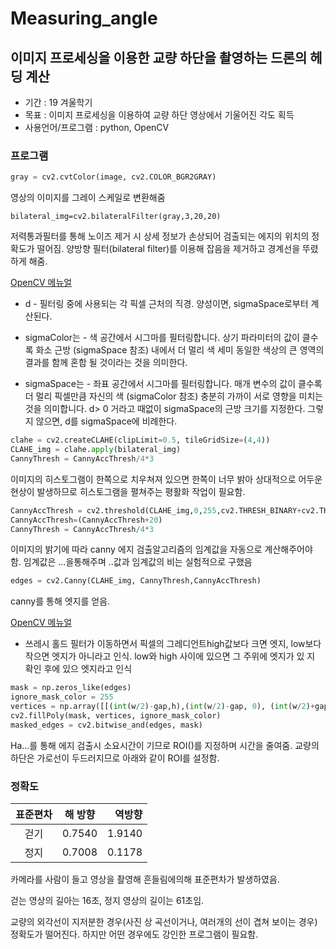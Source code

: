 # Measuring_angle

## 이미지 프로세싱을 이용한 교량 하단을 촬영하는 드론의 헤딩 계산

* 기간 : 19 겨울학기
* 목표 : 이미지 프로세싱을 이용하여 교량 하단 영상에서 기울어진 각도 획득
* 사용언어/프로그램 : python, OpenCV

### 프로그램
```python
gray = cv2.cvtColor(image, cv2.COLOR_BGR2GRAY)
```
영상의 이미지를 그레이 스케일로 변환해줌
```
bilateral_img=cv2.bilateralFilter(gray,3,20,20)
```
저력통과필터를 통해 노이즈 제거 시 상세 정보가 손상되어 검출되는 에지의 위치의 정확도가 떨어짐.
양방향 필터(bilateral filter)를 이용해 잡음을 제거하고 경계선을 뚜렸하게 해줌.

[OpenCV 메뉴얼](https://docs.opencv.org/2.4/modules/imgproc/doc/filtering.html?highlight=bilateral#cv2.bilateralFilter)

- d - 필터링 중에 사용되는 각 픽셀 근처의 직경. 양성이면, sigmaSpace로부터 계산된다.

- sigmaColor는 - 색 공간에서 시그마를 필터링합니다. 상기 파라미터의 값이 클수록 화소 근방 (sigmaSpace 참조) 내에서 더 멀리 색 세미 동일한 색상의 큰 영역의 결과를 함께 혼합 될 것이라는 것을 의미한다.

- sigmaSpace는 - 좌표 공간에서 시그마를 필터링합니다. 매개 변수의 값이 클수록 더 멀리 픽셀만큼 자신의 색 (sigmaColor 참조) 충분히 가까이 서로 영향을 미치는 것을 의미합니다. d> 0 거라고 때없이 sigmaSpace의 근방 크기를 지정한다. 그렇지 않으면, d를 sigmaSpace에 비례한다.

```python
clahe = cv2.createCLAHE(clipLimit=0.5, tileGridSize=(4,4))
CLAHE_img = clahe.apply(bilateral_img)
CannyThresh = CannyAccThresh/4*3
```
이미지의 히스토그램이 한쪽으로 치우쳐져 있으면 한쪽이 너무 밝아 상대적으로 어두운 현상이 발생하므로 히스토그램을 펼쳐주는 평활화 작업이 필요함.

```python
CannyAccThresh = cv2.threshold(CLAHE_img,0,255,cv2.THRESH_BINARY+cv2.THRESH_OTSU)[0]
CannyAccThresh=(CannyAccThresh+20)
CannyThresh = CannyAccThresh/4*3
```
이미지의 밝기에 따라 canny 에지 검출알고리즘의 임계값을 자동으로 계산해주어야 함. 임계값은 ...을통해주며 ..값과 임계값의 비는 실험적으로 구했음

```python
edges = cv2.Canny(CLAHE_img, CannyThresh,CannyAccThresh)
```
canny를 통해 엣지를 얻음.

[OpenCV 메뉴얼]()
  - 쓰레시 홀드 필터가 이동하면서 픽셀의 그레디언트high값보다 크면 엣지, low보다 작으면 엣지가 아니라고 인식. low와 high 사이에 있으면 그 주위에 엣지가 있 지 확인 후에 있으 엣지라고 인식

```python
mask = np.zeros_like(edges)
ignore_mask_color = 255
vertices = np.array([[(int(w/2)-gap,h),(int(w/2)-gap, 0), (int(w/2)+gap,0),(int(w/2)+gap,h)]], dtype=np.int32)
cv2.fillPoly(mask, vertices, ignore_mask_color)
masked_edges = cv2.bitwise_and(edges, mask)
```
Ha...를 통해 에지 검출시 소요시간이 기므로 ROI()를 지정하며 시간을 줄여줌. 교량의 하단은 가로선이 두드러지므로 아래와 같이 ROI를 설정함.



### 정확도
| <center>표준편차 </center> |  해 방향 |  역방향 |
|:--------|:--------:|--------:|
| <center>걷기 </center> | <center>0.7540 </center> |1.9140 |
| <center>정지 </center> | <center>0.7008</center> | 0.1178 |

카메라를 사람이 들고 영상을 촬영해 흔들림에의해 표준편차가 발생하였음.

걷는 영상의 길아는 16초, 정지 영상의 길이는 61초임.

교량의 외각선이 지저분한 경우(사진 상 곡선이거나, 여러개의 선이 겹쳐 보이는 경우) 정확도가 떨어진다. 하지만 어떤 경우에도 강인한 프로그램이 필요함.
